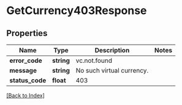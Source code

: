 # GetCurrency403Response

## Properties

Name | Type | Description | Notes
------------ | ------------- | ------------- | -------------
**error_code** | **string** | vc.not.found |
**message** | **string** | No such virtual currency. |
**status_code** | **float** | 403 |

[[Back to Index]](../index.md)

